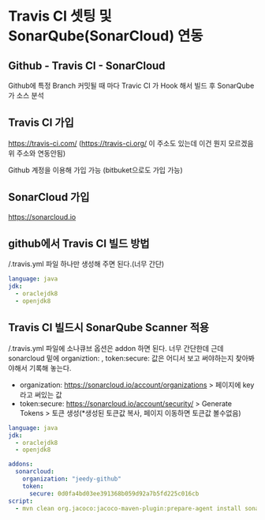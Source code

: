# Travis CI 셋팅 및 SonarQube(SonarCloud) 연동

## Github - Travis CI - SonarCloud

Github에 특정 Branch 커밋될 때 마다 Travic CI 가 Hook 해서 빌드 후 SonarQube 가 소스 분석

## Travis CI 가입

https://travis-ci.com/
(https://travis-ci.org/ 이 주소도 있는데 이건 뭔지 모르겠음 위 주소와 연동안됨)

Github 계정을 이용해 가입 가능 (bitbuket으로도 가입 가능)

## SonarCloud 가입

https://sonarcloud.io

## github에서 Travis CI 빌드 방법

/.travis.yml 파일 하나만 생성해 주면 된다.(너무 간단)

```yml
language: java
jdk:
  - oraclejdk8
  - openjdk8
```

## Travis CI 빌드시 SonarQube Scanner 적용

/.travis.yml 파일에 소나큐브 옵션은 addon 하면 된다. 너무 간단한데 근데 sonarcloud 밑에 organiztion: , token:secure: 값은 어디서 보고 써야하는지 찾아봐야해서 기록해 놓는다.

- organization: https://sonarcloud.io/account/organizations > 페이지에 key 라고 써있는 값
- token:secure: https://sonarcloud.io/account/security/ > Generate Tokens > 토큰 생성(*생성된 토큰값 복사, 페이지 이동하면 토큰값 볼수없음)

```yml
language: java
jdk:
  - oraclejdk8
  - openjdk8

addons:
  sonarcloud:
    organization: "jeedy-github"
    token:
      secure: 0d0fa4bd03ee391368b059d92a7b5fd225c016cb
script:
  - mvn clean org.jacoco:jacoco-maven-plugin:prepare-agent install sonar:sonar
```



